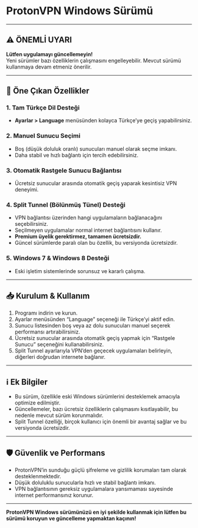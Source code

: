 # ProtonVPN Windows Sürümü 

---

## ⚠️ ÖNEMLİ UYARI  
**Lütfen uygulamayı güncellemeyin!**  
Yeni sürümler bazı özelliklerin çalışmasını engelleyebilir. Mevcut sürümü kullanmaya devam etmeniz önerilir.

---

## 🚀 Öne Çıkan Özellikler

### 1. Tam Türkçe Dil Desteği  
- **Ayarlar > Language** menüsünden kolayca Türkçe’ye geçiş yapabilirsiniz.

### 2. Manuel Sunucu Seçimi  
- Boş (düşük doluluk oranlı) sunucuları manuel olarak seçme imkanı.  
- Daha stabil ve hızlı bağlantı için tercih edebilirsiniz.

### 3. Otomatik Rastgele Sunucu Bağlantısı  
- Ücretsiz sunucular arasında otomatik geçiş yaparak kesintisiz VPN deneyimi.

### 4. Split Tunnel (Bölünmüş Tünel) Desteği  
- VPN bağlantısı üzerinden hangi uygulamaların bağlanacağını seçebilirsiniz.  
- Seçilmeyen uygulamalar normal internet bağlantısını kullanır.  
- **Premium üyelik gerektirmez, tamamen ücretsizdir.**  
- Güncel sürümlerde paralı olan bu özellik, bu versiyonda ücretsizdir.

### 5. Windows 7 & Windows 8 Desteği  
- Eski işletim sistemlerinde sorunsuz ve kararlı çalışma.

---

## 📥 Kurulum & Kullanım

1. Programı indirin ve kurun.  
2. Ayarlar menüsünden “Language” seçeneği ile Türkçe’yi aktif edin.  
3. Sunucu listesinden boş veya az dolu sunucuları manuel seçerek performansı artırabilirsiniz.  
4. Ücretsiz sunucular arasında otomatik geçiş yapmak için “Rastgele Sunucu” seçeneğini kullanabilirsiniz.  
5. Split Tunnel ayarlarıyla VPN’den geçecek uygulamaları belirleyin, diğerleri doğrudan internete bağlanır.

---

## ℹ️ Ek Bilgiler

- Bu sürüm, özellikle eski Windows sürümlerini desteklemek amacıyla optimize edilmiştir.  
- Güncellemeler, bazı ücretsiz özelliklerin çalışmasını kısıtlayabilir, bu nedenle mevcut sürüm korunmalıdır.  
- Split Tunnel özelliği, birçok kullanıcı için önemli bir avantaj sağlar ve bu versiyonda ücretsizdir.

---

## 🛡️ Güvenlik ve Performans

- ProtonVPN’in sunduğu güçlü şifreleme ve gizlilik korumaları tam olarak desteklenmektedir.  
- Düşük doluluklu sunucularla hızlı ve stabil bağlantı imkanı.  
- VPN bağlantısının gereksiz uygulamalara yansımaması sayesinde internet performansınız korunur.

---

**ProtonVPN Windows sürümünüzü en iyi şekilde kullanmak için lütfen bu sürümü koruyun ve güncelleme yapmaktan kaçının!**
